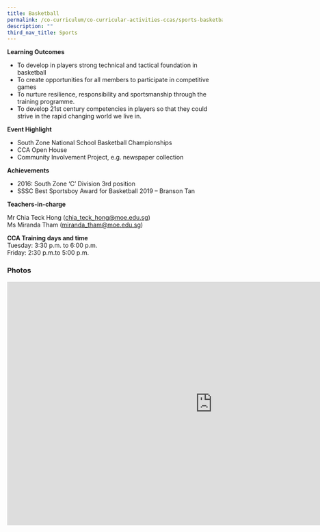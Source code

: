 ```yaml
---
title: Basketball
permalink: /co-curriculum/co-curricular-activities-ccas/sports-basketball/
description: ""
third_nav_title: Sports
---
```

**Learning Outcomes**

*   To develop in players strong technical and tactical foundation in basketball
*   To create opportunities for all members to participate in competitive games
*   To nurture resilience, responsibility and sportsmanship through the training programme.
*   To develop 21st century competencies in players so that they could strive in the rapid changing world we live in.

**Event Highlight**

*   South Zone National School Basketball Championships
*   CCA Open House
*   Community Involvement Project, e.g. newspaper collection

**Achievements**

*   2016: South Zone ‘C’ Division 3rd position
*   SSSC Best Sportsboy Award for Basketball 2019 – Branson Tan

**Teachers-in-charge**  

Mr Chia Teck Hong ([chia\_teck\_hong@moe.edu.sg](mailto:chia_teck_hong@moe.edu.sg))  
Ms Miranda Tham ([miranda\_tham@moe.edu.sg](mailto:miranda_tham@moe.edu.sg))

**CCA Training days and time**  
Tuesday: 3:30 p.m. to 6:00 p.m.  
Friday: 2:30 p.m.to 5:00 p.m.

### Photos

<iframe src="https://docs.google.com/presentation/d/e/2PACX-1vSfcGIM3XvJQfmflIW9MpDcM9nA1WMDuX6O4nm9JYfANEzV44E97qd1q2baDaKTxLn4FRmYp2_uimLs/embed?start=false&amp;loop=false&amp;delayms=3000" frameborder="0" width="960" height="569" allowfullscreen="true"></iframe>